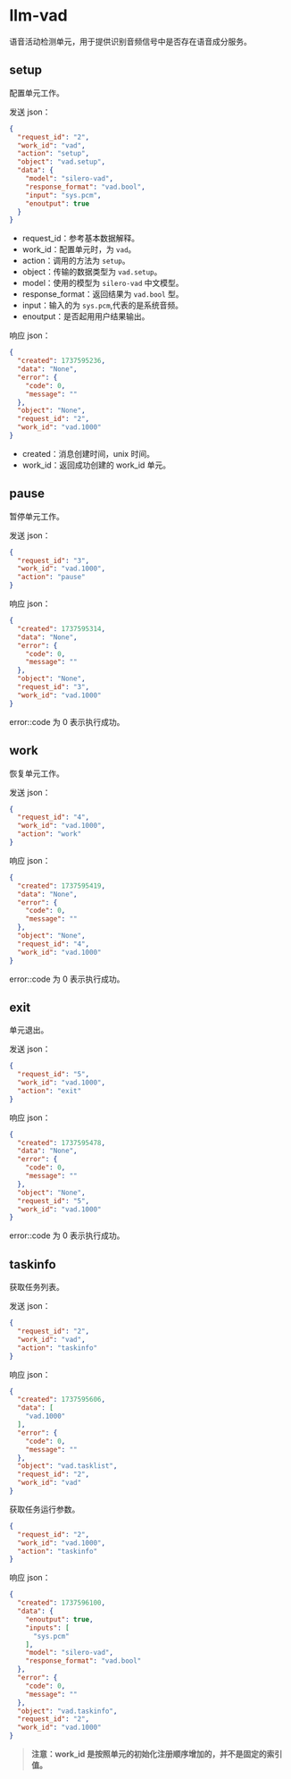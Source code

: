 # llm-vad

语音活动检测单元，用于提供识别音频信号中是否存在语音成分服务。

## setup

配置单元工作。

发送 json：

```json
{
  "request_id": "2",
  "work_id": "vad",
  "action": "setup",
  "object": "vad.setup",
  "data": {
    "model": "silero-vad",
    "response_format": "vad.bool",
    "input": "sys.pcm",
    "enoutput": true
  }
}
```

- request_id：参考基本数据解释。
- work_id：配置单元时，为 `vad`。
- action：调用的方法为 `setup`。
- object：传输的数据类型为 `vad.setup`。
- model：使用的模型为 `silero-vad` 中文模型。
- response_format：返回结果为 `vad.bool` 型。
- input：输入的为 `sys.pcm`,代表的是系统音频。
- enoutput：是否起用用户结果输出。

响应 json：

```json
{
  "created": 1737595236,
  "data": "None",
  "error": {
    "code": 0,
    "message": ""
  },
  "object": "None",
  "request_id": "2",
  "work_id": "vad.1000"
}
```

- created：消息创建时间，unix 时间。
- work_id：返回成功创建的 work_id 单元。

## pause

暂停单元工作。

发送 json：

```json
{
  "request_id": "3",
  "work_id": "vad.1000",
  "action": "pause"
}
```

响应 json：

```json
{
  "created": 1737595314,
  "data": "None",
  "error": {
    "code": 0,
    "message": ""
  },
  "object": "None",
  "request_id": "3",
  "work_id": "vad.1000"
}
```

error::code 为 0 表示执行成功。

## work

恢复单元工作。

发送 json：

```json
{
  "request_id": "4",
  "work_id": "vad.1000",
  "action": "work"
}
```

响应 json：

```json
{
  "created": 1737595419,
  "data": "None",
  "error": {
    "code": 0,
    "message": ""
  },
  "object": "None",
  "request_id": "4",
  "work_id": "vad.1000"
}
```

error::code 为 0 表示执行成功。

## exit

单元退出。

发送 json：

```json
{
  "request_id": "5",
  "work_id": "vad.1000",
  "action": "exit"
}
```

响应 json：

```json
{
  "created": 1737595478,
  "data": "None",
  "error": {
    "code": 0,
    "message": ""
  },
  "object": "None",
  "request_id": "5",
  "work_id": "vad.1000"
}
```

error::code 为 0 表示执行成功。

## taskinfo

获取任务列表。

发送 json：

```json
{
  "request_id": "2",
  "work_id": "vad",
  "action": "taskinfo"
}
```

响应 json：

```json
{
  "created": 1737595606,
  "data": [
    "vad.1000"
  ],
  "error": {
    "code": 0,
    "message": ""
  },
  "object": "vad.tasklist",
  "request_id": "2",
  "work_id": "vad"
}
```

获取任务运行参数。

```json
{
  "request_id": "2",
  "work_id": "vad.1000",
  "action": "taskinfo"
}
```

响应 json：

```json
{
  "created": 1737596100,
  "data": {
    "enoutput": true,
    "inputs": [
      "sys.pcm"
    ],
    "model": "silero-vad",
    "response_format": "vad.bool"
  },
  "error": {
    "code": 0,
    "message": ""
  },
  "object": "vad.taskinfo",
  "request_id": "2",
  "work_id": "vad.1000"
}
```

> **注意：work_id 是按照单元的初始化注册顺序增加的，并不是固定的索引值。**
